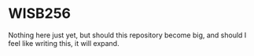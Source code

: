 # WISB256

Nothing here just yet, but should this repository become big, and should I feel like writing this, it will expand.
